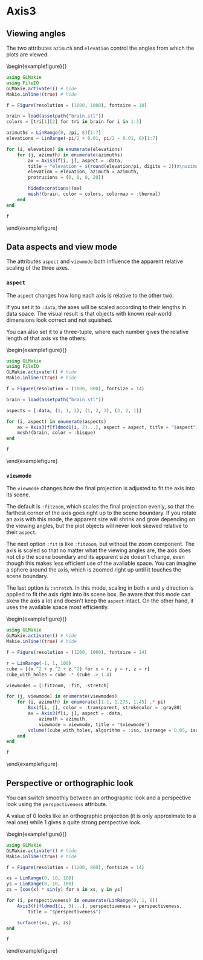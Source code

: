 # Axis3

## Viewing angles

The two attributes `azimuth` and `elevation` control the angles from which the plots are viewed.

\begin{examplefigure}{}
```julia
using GLMakie
using FileIO
GLMakie.activate!() # hide
Makie.inline!(true) # hide

f = Figure(resolution = (1000, 1000), fontsize = 10)

brain = load(assetpath("brain.stl"))
colors = [tri[1][2] for tri in brain for i in 1:3]

azimuths = LinRange(0, 2pi, 8)[1:7]
elevations = LinRange(-pi/2 + 0.01, pi/2 - 0.01, 8)[1:7]

for (i, elevation) in enumerate(elevations)
    for (j, azimuth) in enumerate(azimuths)
        ax = Axis3(f[i, j], aspect = :data,
        title = "elevation = $(round(elevation/pi, digits = 2))π\nazimuth = $(round(azimuth/pi, digits = 2))π",
        elevation = elevation, azimuth = azimuth,
        protrusions = (0, 0, 0, 20))

        hidedecorations!(ax)
        mesh!(brain, color = colors, colormap = :thermal)
    end
end

f
```
\end{examplefigure}
## Data aspects and view mode

The attributes `aspect` and `viewmode` both influence the apparent relative scaling of the three axes.

### `aspect`

The `aspect` changes how long each axis is relative to the other two.

If you set it to `:data`, the axes will be scaled according to their lengths in data space.
The visual result is that objects with known real-world dimensions look correct and not squished.

You can also set it to a three-tuple, where each number gives the relative length of that axis vs the others.

\begin{examplefigure}{}
```julia
using GLMakie
using FileIO
GLMakie.activate!() # hide
Makie.inline!(true) # hide

f = Figure(resolution = (1000, 800), fontsize = 14)

brain = load(assetpath("brain.stl"))

aspects = [:data, (1, 1, 1), (1, 2, 3), (3, 2, 1)]

for (i, aspect) in enumerate(aspects)
    ax = Axis3(f[fldmod1(i, 2)...], aspect = aspect, title = "$aspect")
    mesh!(brain, color = :bisque)
end

f
```
\end{examplefigure}
### `viewmode`

The `viewmode` changes how the final projection is adjusted to fit the axis into its scene.

The default is `:fitzoom`, which scales the final projection evenly, so that the farthest corner of the axis goes right up to the scene boundary.
If you rotate an axis with this mode, the apparent size will shrink and grow depending on the viewing angles, but the plot objects will never look skewed relative to their `aspect`.

The next option `:fit` is like `:fitzoom`, but without the zoom component.
The axis is scaled so that no matter what the viewing angles are, the axis does not clip the scene boundary and its apparent size doesn't change, even though this makes less efficient use of the available space.
You can imagine a sphere around the axis, which is zoomed right up until it touches the scene boundary.

The last option is `:stretch`.
In this mode, scaling in both x and y direction is applied to fit the axis right into its scene box.
Be aware that this mode can skew the axis a lot and doesn't keep the `aspect` intact.
On the other hand, it uses the available space most efficiently.

\begin{examplefigure}{}
```julia
using GLMakie
GLMakie.activate!() # hide
Makie.inline!(true) # hide

f = Figure(resolution = (1200, 1000), fontsize = 14)

r = LinRange(-1, 1, 100)
cube = [(x.^2 + y.^2 + z.^2) for x = r, y = r, z = r]
cube_with_holes = cube .* (cube .> 1.4)

viewmodes = [:fitzoom, :fit, :stretch]

for (j, viewmode) in enumerate(viewmodes)
    for (i, azimuth) in enumerate([1.1, 1.275, 1.45] .* pi)
        Box(f[i, j], color = :transparent, strokecolor = :gray80)
        ax = Axis3(f[i, j], aspect = :data,
            azimuth = azimuth,
            viewmode = viewmode, title = "$viewmode")
        volume!(cube_with_holes, algorithm = :iso, isorange = 0.05, isovalue = 1.7)
    end
end

f
```
\end{examplefigure}
## Perspective or orthographic look

You can switch smoothly between an orthographic look and a perspective look using the `perspectiveness` attribute.

A value of 0 looks like an orthographic projection (it is only approximate to a real one) while 1 gives a quite strong perspective look.

\begin{examplefigure}{}
```julia
using GLMakie
GLMakie.activate!() # hide
Makie.inline!(true) # hide

f = Figure(resolution = (1200, 800), fontsize = 14)

xs = LinRange(0, 10, 100)
ys = LinRange(0, 10, 100)
zs = [cos(x) * sin(y) for x in xs, y in ys]

for (i, perspectiveness) in enumerate(LinRange(0, 1, 6))
    Axis3(f[fldmod1(i, 3)...], perspectiveness = perspectiveness,
        title = "$perspectiveness")

    surface!(xs, ys, zs)
end

f
```
\end{examplefigure}